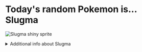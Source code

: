 # Today's random Pokemon is... Slugma

![Slugma shiny sprite](https://raw.githubusercontent.com/PokeAPI/sprites/master/sprites/pokemon/shiny/218.png)

<details>
<summary>Additional info about Slugma</summary>

| srpite type | image |
|------|------|
| back_default | ![Slugma back_default sprite](https://raw.githubusercontent.com/PokeAPI/sprites/master/sprites/pokemon/back/218.png) |
| back_shiny | ![Slugma back_shiny sprite](https://raw.githubusercontent.com/PokeAPI/sprites/master/sprites/pokemon/back/shiny/218.png) |
| front_default | ![Slugma front_default sprite](https://raw.githubusercontent.com/PokeAPI/sprites/master/sprites/pokemon/218.png) | </details>